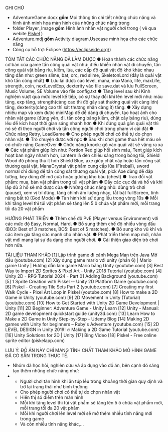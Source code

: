 GHI CHÚ
- AdventureGame.docx **gồm** Mọi thông tin chi tiết những chức năng và hình ảnh minh họa màn hình của những chức năng trong 
- folder Player_Image **gồm** Hình ảnh nhân vật người chơi trong  ( vẽ qua webite [Piskel](https://www.piskelapp.com/) )
- Adventure.mdj **gồm** Activity diagram,Usecase minh họa cho các chức năng
- Công cụ hỗ trợ: Eclipse (https://eclipseide.org/)

  
TÓM TẮT CÁC CHỨC NĂNG ĐÃ LÀM ĐƯỢC
●	Hoàn thành các chức năng cơ bản của game tấn công quái vật như: điều khiển nhân vật di chuyển, tấn công quái vật bằng rìu, kiếm, lửa, các cấp độ quái vật độ khó khác nhau tăng dần như: green slime, bat, orc, red slime, SkeletonLord (đây là quái vật khó tấn công nhất)
●	Lưu lại được các level, mana, maxMana, life, maxLife, strength, coin, nextLevelExp, dexterity vào file save.dat và lưu FullScreen, Music Volume, SE Volume vào file config.txt
●	Tăng level sau khi Kinh nghiệm vượt qua mức level kế tiếp, có sự thay đổi khi lên level mới như: máu tăng, exp tăng, strength(càng cao thì độ gây sát thương quái vật càng lớn) tăng, dexterity(càng cao thì sát thương nhận càng ít) tăng. 
●	Xây dựng nhiều map và xem được miniMap để dễ dàng di chuyển, tạo hoạt ảnh cho nhân vật game (đứng yên, đi, tấn công bằng kiếm, chặt cây bằng rìu), dùng lều để kích hoạt thời gian sáng nhanh hơn
●	Khi đứng quá gần quái vật thì nó sẽ đi theo người chơi và tấn công người chơi trong phạm vi cài đặt
●	Chức năng Retry, LoadGame
●	Cho phép người chơi có thể tự do chọn nhân vật.
●	Trò chuyện được với npc
●	Sau khi chơi game thua hết máu sẽ có chức năng GameOver
●	Chức năng knock: gõ vào quái vật sẽ văng ra xa
●	Các vật phẩm giúp ích như: Portion Red giúp hồi sinh máu, Tent giúp kích hoạt ban ngày nhanh hơn, Lantern là đèn chiếu sáng trong bóng tối, Shield Wood độ phòng thủ ít hơn Shield Blue, axe giúp chặt cây hoặc tấn công sát thương quái vật, ManaCrystal vật phẩm cung cấp lửa (Fireball), sword normal chỉ dùng để tấn công sát thương quái vật, pick Axe dùng để đâp tường, key dùng để mở cửa hoặc gương kho báu (chest)
●	Trao đổi vật phẩm: mua, bán vật phẩm trong túi vật phẩm
●	Đẩy các cục đá và hố và khi lấp đủ 3 hố sẽ mở được cửa
●	Những chức năng nhỏ: dùng trò chơi (pause), xem vị trí đứng, tăng chỉnh âm lượng nhạc, tắt bật fullScreen, tính năng bất tử (God Mode)
●	Tàn hình khi sử dụng lều trong vòng 10s
●	Mỗi khi tăng level thì túi vật phẩm sẽ tăng lên 5 ô chứa vật phẩm mới, mỗi trang tối đa 20 vật phẩm



HƯỚNG PHÁT TRIỂN
●	Thêm chế độ PvE (Player versus Environment) với các mức độ Easy, Normal, Hard.
●	Bổ sung thêm chế độ nhiều vòng đấu (BO3: Best of 3 matches, BO5: Best of 5 matches). 
●	Bổ sung kho vũ khí và các item gia tăng sức mạnh cho nhân vật.
●	Phát triển thêm map mới, nhân vật mới mang lại sự đa dạng cho người chơi.
●	Cải thiện giao diện trò chơi hơn nữa. 



  TÀI LIỆU THAM KHẢO
[1] Lập trình game đi cảnh Mega Man trên Java Mở đầu (youtube.com)
[2] Xây dựng game mario với unity (phần 6) | Mario game Unity | Hướng dẫn làm game Mario bằng Unity (youtube.com)
[3] Best Way to Import 2D Sprites & Pixel Art - Unity 2018 Tutorial (youtube.com)
[4] Unity 2D - RPG Tutorial 2024 - Part 01 Adding Background (youtube.com)
[5] 1 Sprite Creation with Piskel -- Unity 2D Platform Game (youtube.com)
[6] Piskel - Creating Tile Sets Part 2 (youtube.com)
[7] Creating my first Walk Cycle - Pixel Art Loop in Piskel (youtube.com)
[8] How to make a 2D Game in Unity (youtube.com)
[9] 2D Movement in Unity (Tutorial) (youtube.com)
[10] How to Get Started with Unity 2D Game Development | Unity
[11] 2D Beginner: Adventure Game - Unity Learn
[12] Unity - Manual: 2D game development quickstart guide (unity3d.com)
[13] Learn How to Make a 2D Game in Unity Step-by-Step - Udemy Blog
[14] Making 2D games with Unity for beginners – Ruby's Adventure (youtube.com)
[15] 2D LEVEL DESIGN in Unity 2019! 🔥 Making a 2D Game Tutorial (youtube.com)
[16] Unity Solutions for 2D | Unity
[17] Bing Video 
[18] Piskel - Free online sprite editor (piskelapp.com)

LƯU Ý: ĐỒ ÁN NÀY CHỈ MANG TÍNH CHẤT THAM KHẢO MÔ HÌNH GAME ĐÃ CÓ SẴN TRONG THỰC TẾ. 
- Nhóm đã học hỏi, nghiên cứu và áp dụng vào đồ án, bên cạnh đó sáng tạo thêm những chức năng như:
- +  Người chơi tàn hình khi ăn túp lều trong khoảng thời gian quy định và trở lại trạng thái như bình thường
  +  Cho phép người chơi có thể tự do chọn nhân vật
  +  Hiển thị só điểm trên màn hình
  +  Mỗi khi tăng level thì túi vật phẩm sẽ tăng lên 5 ô chứa vật phẩm mới, mỗi trang tối đa 20 vật phẩm
  +  Mỗi khi người chơi lên level mới sẽ mở thêm nhiều tính năng mới trong game
  +  Và còn nhiều tính năng khác,...
